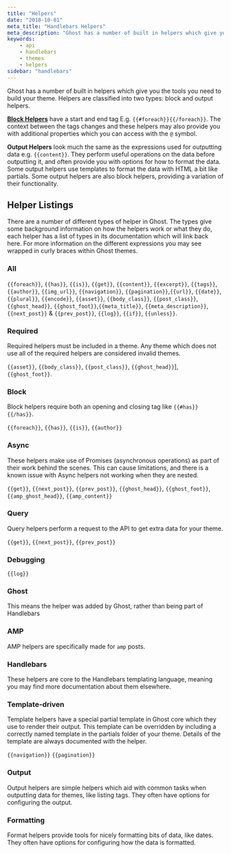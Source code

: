 ```yaml
---
title: "Helpers"
date: "2018-10-01"
meta_title: "Handlebars Helpers"
meta_description: "Ghost has a number of built in helpers which give you the tools required to build a custom theme 🛠 Start developing your theme here!"
keywords:
    - api
    - handlebars
    - themes
    - helpers
sidebar: "handlebars"
---
```


Ghost has a number of built in helpers which give you the tools you need to build your theme. Helpers are classified into two types: block and output helpers.

**[Block Helpers](http://handlebarsjs.com/block_helpers.html)** have a start and end tag E.g. <code>\{\{#foreach\}\}\{\{/foreach\}\}</code>. The context between the tags changes and these helpers may also provide you with additional properties which you can access with the `@` symbol.

**Output Helpers** look much the same as the expressions used for outputting data e.g. `{{content}}`. They perform useful operations on the data before outputting it, and often provide you with options for how to format the data. Some output helpers use templates to format the data with HTML a bit like partials. Some output helpers are also block helpers, providing a variation of their functionality.


## Helper Listings

There are a number of different types of helper in Ghost. The types give some background information on how the helpers work or what they do, each helper has a list of types in its documentation which will link back here. For more information on the different expressions you may see wrapped in curly braces within Ghost themes.

### All

`{{foreach}}`, `{{has}}`, `{{is}}`, `{{get}}`, `{{content}}`, `{{excerpt}}`, `{{tags}}`, `{{author}}`, `{{img_url}}`, `{{navigation}}`, `{{pagination}}`,`{{url}}`, `{{date}}`, `{{plural}}`, `{{encode}}`, `{{asset}}`, `{{body_class}}`, `{{post_class}}`,`{{ghost_head}}`, `{{ghost_foot}}`,`{{meta_title}}`, `{{meta_description}}`, `{{next_post}}` & `{{prev_post}}`,  `{{log}}`, `{{if}}`, `{{unless}}`.

### Required

Required helpers must be included in a theme. Any theme which does not use all of the required helpers are considered invalid themes.

`{{asset}}`, `{{body_class}}`, `{{post_class}}`, `{{ghost_head}}`], `{{ghost_foot}}`.

### Block

Block helpers require both an opening and closing tag like `{{#has}}{{/has}}`. 

`{{foreach}}`, `{{has}}`, `{{is}}`, `{{author}}`

### Async

These helpers make use of Promises (asynchronous operations) as part of their work behind the scenes. This can cause limitations, and there is a known issue with Async helpers not working when they are nested.

`{{get}}`, `{{next_post}}`, `{{prev_post}}`, `{{ghost_head}}`, `{{ghost_foot}}`,
`{{amp_ghost_head}}`, `{{amp_content}}`

### Query

Query helpers perform a request to the API to get extra data for your theme. 

`{{get}}`, `{{next_post}}`, `{{prev_post}}` 

### Debugging

`{{log}}`

### Ghost

This means the helper was added by Ghost, rather than being part of Handlebars

### AMP

AMP helpers are specifically made for `amp` posts. 

### Handlebars

These helpers are core to the Handlebars templating language, meaning you may find more documentation about them elsewhere.

### Template-driven

Template helpers have a special partial template in Ghost core which they use to render their output. This template can be overridden by including a correctly named template in the partials folder of your theme. Details of the template are always documented with the helper.

`{{navigation}}` `{{pagination}}`

### Output

Output helpers are simple helpers which aid with common tasks when outputting data for themes, like listing tags. They often have options for configuring the output.

### Formatting

Format helpers provide tools for nicely formatting bits of data, like dates. They often have options for configuring how the data is formatted.
